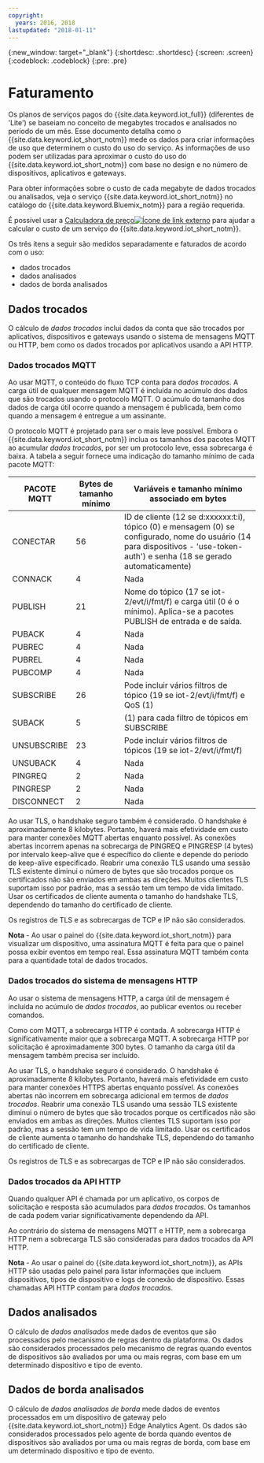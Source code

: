 ```yaml
---
copyright:
  years: 2016, 2018
lastupdated: "2018-01-11"
---
```

{:new_window: target="_blank"}
{:shortdesc: .shortdesc}
{:screen: .screen}
{:codeblock: .codeblock}
{:pre: .pre}

# Faturamento

Os planos de serviços pagos do {{site.data.keyword.iot_full}} (diferentes
de 'Lite') se baseiam no conceito de megabytes trocados e analisados no período de um mês.  Esse
documento detalha como o {{site.data.keyword.iot_short_notm}} mede os dados para
criar informações de uso que determinem o custo do uso do serviço.  As informações de uso
podem ser utilizadas para aproximar o custo do uso do
{{site.data.keyword.iot_short_notm}} com base no design e no número de
dispositivos, aplicativos e gateways.

Para obter informações sobre o custo de cada megabyte de dados trocados ou analisados, veja o serviço {{site.data.keyword.iot_short_notm}} no catálogo do {{site.data.keyword.Bluemix_notm}} para a região requerida.

É possível usar a
[Calculadora de
preço![Ícone de link externo](../../../icons/launch-glyph.svg "Ícone de link
externo")](http://iot-cost-calculator.ng.bluemix.net/) para ajudar a calcular o custo de
um serviço do {{site.data.keyword.iot_short_notm}}.

Os três itens a seguir são medidos separadamente e faturados de acordo com o uso: 
- dados trocados
- dados analisados
- dados de borda analisados

## Dados trocados
O cálculo de *dados trocados* inclui dados da conta que são trocados
por aplicativos, dispositivos e gateways usando o sistema de mensagens MQTT ou HTTP, bem
como os dados trocados por aplicativos usando a API HTTP.

### Dados trocados MQTT
Ao usar MQTT, o conteúdo do fluxo TCP conta para *dados trocados*.  A
carga útil de qualquer mensagem MQTT é incluída no acúmulo dos dados que são trocados
usando o protocolo MQTT.  O acúmulo do tamanho dos dados de carga útil ocorre quando a
mensagem é publicada, bem como quando a mensagem é entregue a um assinante.

O protocolo MQTT é projetado para ser o mais leve possível.  Embora o
{{site.data.keyword.iot_short_notm}} inclua os tamanhos dos pacotes MQTT ao
acumular *dados trocados*, por ser um protocolo leve, essa sobrecarga é
baixa.  A tabela a seguir fornece uma indicação do tamanho mínimo de cada pacote MQTT:

|PACOTE MQTT                    |Bytes de tamanho mínimo  |Variáveis e tamanho mínimo associado em bytes|
|-------------------------------|--------------------|-------------------------------------------------|
|CONECTAR                        |56                  |ID de cliente (12 se d:xxxxxx:t:i), tópico (0) e mensagem (0) se configurado, nome do usuário (14 para dispositivos - 'use-token-auth') e senha (18 se gerado automaticamente)|
|CONNACK                        |4                   |Nada|
|PUBLISH                        |21                  |Nome do tópico (17 se iot-2/evt/i/fmt/f) e carga útil (0 é o mínimo).  Aplica-se a pacotes PUBLISH de entrada e de saída.|
|PUBACK                         |4                   |Nada|
|PUBREC                         |4                   |Nada|
|PUBREL                         |4                   |Nada|
|PUBCOMP                        |4                   |Nada|
|SUBSCRIBE                      |26                  |Pode incluir vários filtros de tópico (19 se iot-2/evt/i/fmt/f) e QoS (1)|
|SUBACK                         |5                   |(1) para cada filtro de tópicos em SUBSCRIBE|
|UNSUBSCRIBE                    |23                  |Pode incluir vários filtros de tópicos (19 se iot-2/evt/i/fmt/f)|
|UNSUBACK                       |4                   |Nada|
|PINGREQ                        |2                   |Nada|
|PINGRESP                       |2                   |Nada|
|DISCONNECT                     |2                   |Nada|

Ao usar TLS, o handshake seguro também é considerado. O handshake é aproximadamente 8 kilobytes. Portanto, haverá mais efetividade em custo para manter conexões MQTT abertas enquanto possível. As conexões abertas incorrem apenas na sobrecarga de PINGREQ e PINGRESP (4 bytes) por intervalo keep-alive que é específico do cliente e depende do período de keep-alive especificado.  Reabrir uma conexão TLS usando uma sessão TLS existente diminui o número de bytes que são trocados porque os certificados não são enviados em ambas as direções.  Muitos clientes TLS suportam isso por padrão, mas a sessão tem um tempo de vida limitado.  Usar os certificados de cliente aumenta o tamanho do handshake TLS, dependendo do tamanho do certificado de cliente. 

Os registros de TLS e as sobrecargas de TCP e IP não são considerados.

**Nota** - Ao usar o painel do
{{site.data.keyword.iot_short_notm}} para visualizar um dispositivo, uma
assinatura MQTT é feita para que o painel possa exibir eventos em tempo real.  Essa
assinatura MQTT também conta para a quantidade total de dados trocados.

### Dados trocados do sistema de mensagens HTTP
Ao usar o sistema de mensagens HTTP, a carga útil de mensagem é incluída no acúmulo
de *dados trocados*, ao publicar eventos ou receber comandos.

Como com MQTT, a sobrecarga HTTP é contada.  A sobrecarga HTTP é significativamente
maior que a sobrecarga MQTT. A sobrecarga HTTP por solicitação é aproximadamente 300
bytes. O tamanho da carga útil da mensagem também precisa ser incluído.

Ao usar TLS, o handshake seguro é considerado.  O handshake é aproximadamente 8 kilobytes.  Portanto,
haverá mais efetividade em custo para manter conexões HTTPS abertas enquanto possível.  As
conexões abertas não incorrem em sobrecarga adicional em termos de *dados trocados*.  Reabrir uma conexão TLS usando uma sessão TLS existente diminui o número de bytes que são trocados porque os certificados não são enviados em ambas as direções.  Muitos clientes TLS suportam isso por padrão, mas a sessão tem um tempo de vida limitado.  Usar os certificados de cliente aumenta o tamanho do handshake TLS, dependendo do tamanho do certificado de cliente.

Os registros de TLS e as sobrecargas de TCP e IP não são considerados.

### Dados trocados da API HTTP
Quando qualquer API é chamada por um aplicativo, os corpos de solicitação e
resposta são acumulados para *dados trocados*.  Os tamanhos de cada podem variar significativamente dependendo da API.

Ao contrário do sistema de mensagens MQTT e HTTP, nem a sobrecarga HTTP nem a
sobrecarga TLS são consideradas para dados trocados da API HTTP.

**Nota** - Ao usar o painel do
{{site.data.keyword.iot_short_notm}}, as APIs HTTP são usadas pelo painel para
listar informações que incluem dispositivos, tipos de dispositivo e logs de conexão de
dispositivo.  Essas chamadas API HTTP contam para *dados trocados*.

## Dados analisados
O cálculo de *dados analisados* mede dados de eventos que são
processados pelo mecanismo de regras dentro da plataforma.  Os dados são considerados
processados pelo mecanismo de regras quando eventos de dispositivos são avaliados por uma
ou mais regras, com base em um determinado dispositivo e tipo de evento. 

## Dados de borda analisados
O cálculo de *dados analisados de borda* mede dados de eventos processados em um dispositivo de gateway pelo
{{site.data.keyword.iot_short_notm}} Edge Analytics Agent.  Os dados são
considerados processados pelo agente de borda quando eventos de dispositivos são avaliados
por uma ou mais regras de borda, com base em um determinado dispositivo e tipo de
evento. 
